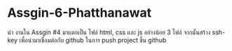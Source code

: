 # Assgin-6-Phatthanawat
 นำ งานใน Assgin #4 มาแตกเป็น ไฟล์  html, css และ js อย่างน้อย 3 ไฟล์ 
 จากนั้นสร้าง ssh-key เพื่อนำมาเชื่อมต่อกับ github ในการ push project ขึ้น github